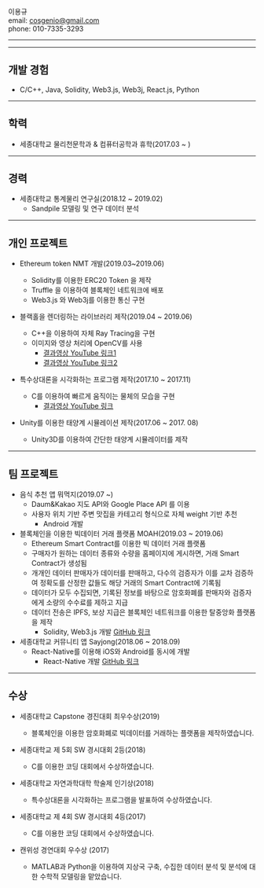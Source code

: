 
이용규  
email: cosgenio@gmail.com  
phone: 010-7335-3293

***
***

## 개발 경험
  * C/C++, Java, Solidity, Web3.js, Web3j, React.js, Python
 
***


## 학력
 * 세종대학교 물리천문학과 & 컴퓨터공학과 휴학(2017.03 ~ )

***

## 경력
  * 세종대학교 통계물리 연구실(2018.12 ~ 2019.02)
    * Sandpile 모델링 및 연구 데이터 분석
    
***
    
## 개인 프로젝트
  * Ethereum token NMT 개발(2019.03~2019.06) 
    * Solidity를 이용한 ERC20 Token 을 제작
    * Truffle 을 이용하여 블록체인 네트워크에 배포
    * Web3.js 와 Web3j를 이용한 통신 구현
    
  * 블랙홀을 렌더링하는 라이브러리 제작(2019.04 ~ 2019.06)
    * C++을 이용하여 자체 Ray Tracing을 구현
    * 이미지와 영상 처리에 OpenCV를 사용
      * [결과영상 YouTube 링크1](https://youtu.be/u7VBTsMErjc)
      * [결과영상 YouTube 링크2](https://youtu.be/Fwbx136uIPM)
    
  * 특수상대론을 시각화하는 프로그램 제작(2017.10 ~ 2017.11)
    * C를 이용하여 빠르게 움직이는 물체의 모습을 구현
      * [결과영상 YouTube 링크](https://youtu.be/oADxS49q2ZA)
  * Unity를 이용한 태양계 시뮬레이션 제작(2017.06 ~ 2017. 08)
    * Unity3D를 이용하여 간단한 태양계 시뮬레이터를 제작

***
  
## 팀 프로젝트
  * 음식 추천 앱 뭐먹지(2019.07 ~)
    * Daum&Kakao 지도 API와 Google Place API 를 이용
    * 사용자 위치 기반 주변 맛집을 카테고리 형식으로 자체 weight 기반 추천
      * Android 개발
  * 블록체인을 이용한 빅데이터 거래 플랫폼 MOAH(2019.03 ~ 2019.06)
    * Ethereum Smart Contract를 이용한 빅 데이터 거래 플랫폼
    * 구매자가 원하는 데이터 종류와 수량을 홈페이지에 게시하면, 거래 Smart Contract가 생성됨
    * 개개인 데이터 판매자가 데이터를 판매하고, 다수의 검증자가 이를 교차 검증하여 정확도를 산정한 값들도 해당 거래의 Smart Contract에 기록됨
    * 데이터가 모두 수집되면, 기록된 정보를 바탕으로 암호화폐를 판매자와 검증자에게 소량의 수수료를 제하고 지급
    * 데이터 전송은 IPFS, 보상 지급은 블록체인 네트워크를 이용한 탈중앙화 플랫폼을 제작
      * Solidity, Web3.js 개발 [GitHub 링크](https://github.com/lackhole/NMT-Project)
  * 세종대학교 커뮤니티 앱 Sayjong(2018.06 ~ 2018.09)
    * React-Native를 이용해 iOS와 Android를 동시에 개발
      * React-Native 개발 [GitHub 링크](https://github.com/lackhole/sayjong)
    
***

## 수상
  * 세종대학교 Capstone 경진대회 최우수상(2019)
    * 블록체인을 이용한 암호화폐로 빅데이터를 거래하는 플랫폼을 제작하였습니다.


  * 세종대학교 제 5회 SW 경시대회 2등(2018)
    * C를 이용한 코딩 대회에서 수상하였습니다.
    
    
  * 세종대학교 자연과학대학 학술제 인기상(2018)
    * 특수상대론을 시각화하는 프로그램을 발표하여 수상하였습니다.


  * 세종대학교 제 4회 SW 경시대회 4등(2017)
    * C를 이용한 코딩 대회에서 수상하였습니다.
    

  * 캔위성 경연대회 우수상 (2017)
    * MATLAB과 Python을 이용하여 지상국 구축, 수집한 데이터 분석 및 분석에 대한 수학적 모델링을 맡았습니다.
    
